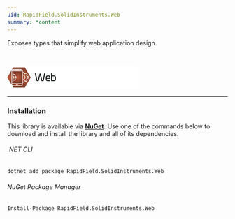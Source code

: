 ```yaml
---
uid: RapidField.SolidInstruments.Web
summary: *content
---
```


<!--
Copyright (c) RapidField LLC. Licensed under the MIT License. See LICENSE.txt in the project root for license information.
-->

Exposes types that simplify web application design.

<br />

![Web label](../images/Label.Web.300w.png)
- - -

### Installation

This library is available via [**NuGet**](https://docs.microsoft.com/en-us/nuget/quickstart/install-and-use-a-package-in-visual-studio). Use one of the commands below to download and install the library and all of its dependencies.

###### .NET CLI

```shell
dotnet add package RapidField.SolidInstruments.Web
```

###### NuGet Package Manager

```shell
Install-Package RapidField.SolidInstruments.Web
```